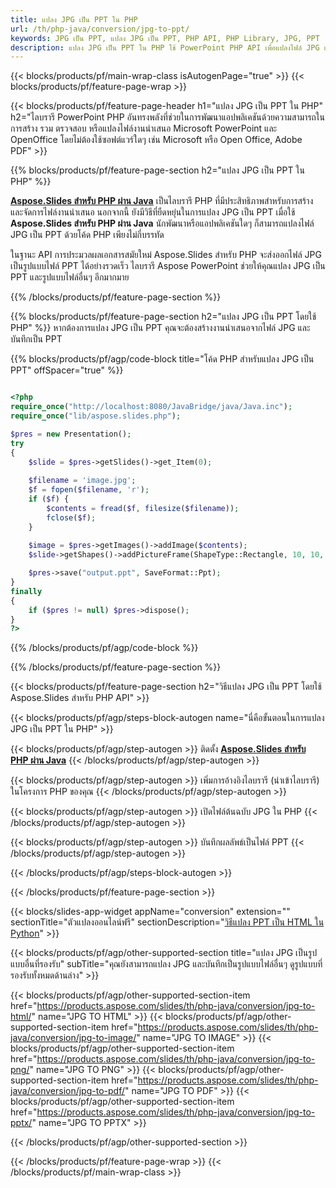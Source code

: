 ```yaml
---
title: แปลง JPG เป็น PPT ใน PHP
url: /th/php-java/conversion/jpg-to-ppt/
keywords: JPG เป็น PPT, แปลง JPG เป็น PPT, PHP API, PHP Library, JPG, PPT
description: แปลง JPG เป็น PPT ใน PHP ใช้ PowerPoint PHP API เพื่อแปลงไฟล์ JPG เป็น PPT
---
```


{{< blocks/products/pf/main-wrap-class isAutogenPage="true" >}}
{{< blocks/products/pf/feature-page-wrap >}}

{{< blocks/products/pf/feature-page-header h1="แปลง JPG เป็น PPT ใน PHP" h2="ไลบรารี PowerPoint PHP อันทรงพลังที่ช่วยในการพัฒนาแอปพลิเคชันด้วยความสามารถในการสร้าง รวม ตรวจสอบ หรือแปลงไฟล์งานนำเสนอ Microsoft PowerPoint และ OpenOffice โดยไม่ต้องใช้ซอฟต์แวร์ใดๆ เช่น Microsoft หรือ Open Office, Adobe PDF" >}}

{{% blocks/products/pf/feature-page-section h2="แปลง JPG เป็น PPT ใน PHP" %}}

[**Aspose.Slides สำหรับ PHP ผ่าน Java**](https://products.aspose.com/slides/th/php-java/) เป็นไลบรารี PHP ที่มีประสิทธิภาพสำหรับการสร้างและจัดการไฟล์งานนำเสนอ นอกจากนี้ ยังมีวิธีที่ยืดหยุ่นในการแปลง JPG เป็น PPT เมื่อใช้ **Aspose.Slides สำหรับ PHP ผ่าน Java** นักพัฒนาหรือแอปพลิเคชันใดๆ ก็สามารถแปลงไฟล์ JPG เป็น PPT ด้วยโค้ด PHP เพียงไม่กี่บรรทัด

ในฐานะ API การประมวลผลเอกสารสมัยใหม่ Aspose.Slides สำหรับ PHP จะส่งออกไฟล์ JPG เป็นรูปแบบไฟล์ PPT ได้อย่างรวดเร็ว ไลบรารี Aspose PowerPoint ช่วยให้คุณแปลง JPG เป็น PPT และรูปแบบไฟล์อื่นๆ อีกมากมาย

{{% /blocks/products/pf/feature-page-section %}}

{{% blocks/products/pf/feature-page-section  h2="แปลง JPG เป็น PPT โดยใช้ PHP" %}}
หากต้องการแปลง JPG เป็น PPT คุณจะต้องสร้างงานนำเสนอจากไฟล์ JPG และบันทึกเป็น PPT

{{% blocks/products/pf/agp/code-block title="โค้ด PHP สำหรับแปลง JPG เป็น PPT" offSpacer="true" %}}

```php

<?php
require_once("http://localhost:8080/JavaBridge/java/Java.inc");
require_once("lib/aspose.slides.php");

$pres = new Presentation();
try
{
    $slide = $pres->getSlides()->get_Item(0);
    
    $filename = 'image.jpg';
    $f = fopen($filename, 'r');
    if ($f) {
        $contents = fread($f, filesize($filename));
        fclose($f);
    }
    
    $image = $pres->getImages()->addImage($contents);
    $slide->getShapes()->addPictureFrame(ShapeType::Rectangle, 10, 10, 100, 100, $image);

    $pres->save("output.ppt", SaveFormat::Ppt);
}
finally
{
    if ($pres != null) $pres->dispose();
}
?>
```


{{% /blocks/products/pf/agp/code-block %}}

{{% /blocks/products/pf/feature-page-section %}}

{{< blocks/products/pf/feature-page-section  h2="วิธีแปลง JPG เป็น PPT โดยใช้ Aspose.Slides สำหรับ PHP API" >}}

{{< blocks/products/pf/agp/steps-block-autogen name="นี่คือขั้นตอนในการแปลง JPG เป็น PPT ใน PHP" >}}

{{< blocks/products/pf/agp/step-autogen >}}
ติดตั้ง [**Aspose.Slides สำหรับ PHP ผ่าน Java**](https://products.aspose.com/slides/th/php-java/)
{{< /blocks/products/pf/agp/step-autogen >}}

{{< blocks/products/pf/agp/step-autogen >}}
เพิ่มการอ้างอิงไลบรารี (นำเข้าไลบรารี) ในโครงการ PHP ของคุณ
{{< /blocks/products/pf/agp/step-autogen >}}

{{< blocks/products/pf/agp/step-autogen >}}
เปิดไฟล์ต้นฉบับ JPG ใน PHP
{{< /blocks/products/pf/agp/step-autogen >}}

{{< blocks/products/pf/agp/step-autogen >}}
บันทึกผลลัพธ์เป็นไฟล์ PPT
{{< /blocks/products/pf/agp/step-autogen >}}

{{< /blocks/products/pf/agp/steps-block-autogen >}}

{{< /blocks/products/pf/feature-page-section >}}

{{< blocks/slides-app-widget  appName="conversion" extension="" sectionTitle="ตัวแปลงออนไลน์ฟรี" sectionDescription="[วิธีแปลง PPT เป็น HTML ใน Python](https://products.aspose.com/slides/th/python-net/conversion/ppt-to-html/)" >}}

{{< blocks/products/pf/agp/other-supported-section title="แปลง JPG เป็นรูปแบบอื่นที่รองรับ" subTitle="คุณยังสามารถแปลง JPG และบันทึกเป็นรูปแบบไฟล์อื่นๆ ดูรูปแบบที่รองรับทั้งหมดด้านล่าง" >}}

{{< blocks/products/pf/agp/other-supported-section-item href="https://products.aspose.com/slides/th/php-java/conversion/jpg-to-html/" name="JPG TO HTML" >}}
{{< blocks/products/pf/agp/other-supported-section-item href="https://products.aspose.com/slides/th/php-java/conversion/jpg-to-image/" name="JPG TO IMAGE" >}}
{{< blocks/products/pf/agp/other-supported-section-item href="https://products.aspose.com/slides/th/php-java/conversion/jpg-to-png/" name="JPG TO PNG" >}}
{{< blocks/products/pf/agp/other-supported-section-item href="https://products.aspose.com/slides/th/php-java/conversion/jpg-to-pdf/" name="JPG TO PDF" >}}
{{< blocks/products/pf/agp/other-supported-section-item href="https://products.aspose.com/slides/th/php-java/conversion/jpg-to-pptx/" name="JPG TO PPTX" >}}


{{< /blocks/products/pf/agp/other-supported-section >}}

{{< /blocks/products/pf/feature-page-wrap >}}
{{< /blocks/products/pf/main-wrap-class >}}
